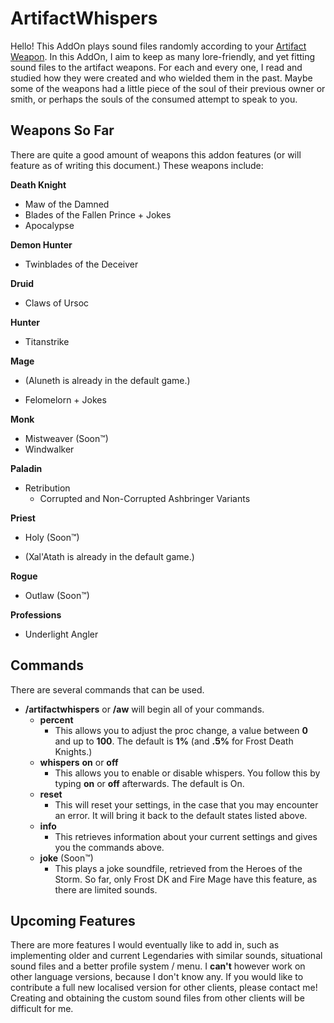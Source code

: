 # ArtifactWhispers
Hello! This AddOn plays sound files randomly according to your [Artifact Weapon](http://battle.net/wow/en/game/artifacts/). In this AddOn, I aim to keep as many lore-friendly, and yet fitting sound files to the artifact weapons. For each and every one, I read and studied how they were created and who wielded them in the past. Maybe some of the weapons had a little piece of the soul of their previous owner or smith, or perhaps the souls of the consumed attempt to speak to you.
## Weapons So Far
There are quite a good amount of weapons this addon features (or will feature as of writing this document.)
These weapons include:

**Death Knight**
* Maw of the Damned
* Blades of the Fallen Prince + Jokes
* Apocalypse

**Demon Hunter**
* Twinblades of the Deceiver

**Druid**
* Claws of Ursoc

**Hunter**
* Titanstrike

**Mage**
- (Aluneth is already in the default game.)
* Felomelorn + Jokes

**Monk**
* Mistweaver (Soon™)
* Windwalker

**Paladin**
* Retribution
  - Corrupted and Non-Corrupted Ashbringer Variants

**Priest**
* Holy (Soon™)
- (Xal'Atath is already in the default game.)

**Rogue**
* Outlaw (Soon™)

**Professions**
* Underlight Angler

## Commands
There are several commands that can be used.
* **/artifactwhispers** or **/aw** will begin all of your commands.
  * **percent**
    - This allows you to adjust the proc change, a value between **0** and up to **100**. The default is **1%** (and **.5%** for Frost Death Knights.)
  * **whispers** **on** or **off**
    - This allows you to enable or disable whispers. You follow this by typing **on** or **off** afterwards. The default is On.
  * **reset**
    - This will reset your settings, in the case that you may encounter an error. It will bring it back to the default states listed above.
  * **info**
    - This retrieves information about your current settings and gives you the commands above.
  * **joke** (Soon™)
    - This plays a joke soundfile, retrieved from the Heroes of the Storm. So far, only Frost DK and Fire Mage have this feature, as there are limited sounds.
  
## Upcoming Features
There are more features I would eventually like to add in, such as implementing older and current Legendaries with similar sounds, situational sound files and a better profile system / menu. I **can't** however work on other language versions, because I don't know any. If you would like to contribute a full new localised version for other clients, please contact me! Creating and obtaining the custom sound files from other clients will be difficult for me.
